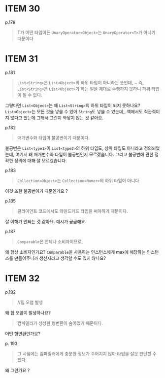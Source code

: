 # ITEM 30

p.178
> T가 어떤 타입이든 `UnaryOperator<Object>`는 `UnaryOperator<T>`가 아니기 때문이다

# ITEM 31
p.181
> `List<String>`은 `List<Object>`의 하위 타입이 아니라는 뜻인데, ~ 즉, `List<String>`은 `List<Object>`가 하는 일을 제대로 수행하지 못하니 하위 타입이 될 수 없다.

그렇다면 `List<Object>`는 왜 `List<String>`의 하위 타입이 되지 못하나요? `List<Object>`는 모든 것을 넣을 수 있어 `String`도 넣을 수 있는데,, 책에서도 직관적이지 않다고 했는데 그래서 그런지 와닿지 않는 것 같아요.

p.182
> 매개변수화 타입이 불공변이기 때문이다.

불공변은 `List<type1>`이 `List<type2>`의 하위 타입도, 상위 타입도 아니라고 정의되었는데, 여기서 왜 매개변수화 타입이 불공변인지 모르겠습니다. 
그리고 불공변에 관한 정확한 정의에 대해 잘 모르겠습니다.

p.183
> `Collection<Object>`는 `Collection<Numer>`의 하위 타입이 아니다

이것 또한 불공변이기 때문인가요 ?

p.185

> 클라이언트 코드에서도 와일드카드 타입을 써야하기 때문이다.

잘 이해가 안되는 것 같아요. 예시가 궁금해요.

p.187

> `Comparable`은 언제나 소비자이므로,

왜 항상 소비자인가요? `Comparable`을 사용하는 인스턴스에게 max에 해당하는 인스턴스를 만들어주니까 생산자라고 생각할 수도 있지 않나요?

# ITEM 32

p.192

> //힙 오염 발생

왜 힙 오염이 발생하나요?

> 컴파일러가 생성한 형변환이 숨어있기 때문이다.

어떤 형변환인가요?

p. 193

> 그 시점에는 컴파일러에게 충분한 정보가 주어지지 않아 타입을 잘못 판단할 수 있다.

왜 그런가요 ? 

